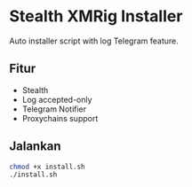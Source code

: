 # Stealth XMRig Installer

Auto installer script with log Telegram feature.

## Fitur
- Stealth
- Log accepted-only
- Telegram Notifier
- Proxychains support

## Jalankan
```bash
chmod +x install.sh
./install.sh
```